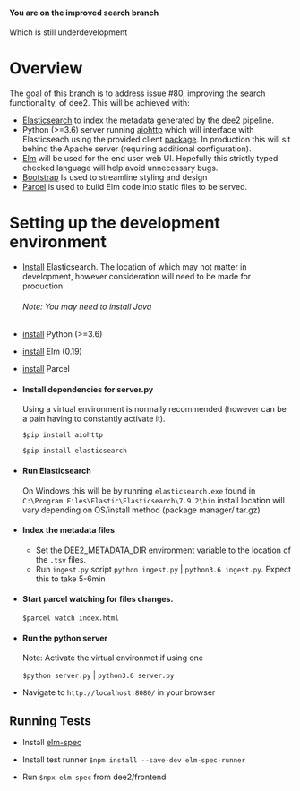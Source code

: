 #### You are on the improved search branch
Which is still underdevelopment

# Overview
The goal of this branch is to address issue #80, improving the search functionality, of dee2.
This will be achieved with:

 - [Elasticsearch](https://www.elastic.co/) to index the metadata generated by the dee2 pipeline.
 - Python (>=3.6) server running [aiohttp](https://docs.aiohttp.org/en/stable/) which will interface with Elasticseach
    using the provided client [package](https://elasticsearch-py.readthedocs.io/en/master/). In production
    this will sit behind the Apache server (requiring additional configuration).
 - [Elm](https://elm-lang.org/) will be used for the end user web UI. Hopefully this strictly typed checked
    language will help avoid unnecessary bugs.
 - [Bootstrap](https://getbootstrap.com/) Is used to streamline styling and design
 - [Parcel](https://parceljs.org/) is used to build Elm code into static files to be served.
     

# Setting up the development environment

- [Install](https://www.elastic.co/elasticsearch/?ultron=B-Stack-Trials-APJ-ANZ-Exact&gambit=Elasticsearch-install&blade=adwords-s&thor=install%20elasticsearch&gclid=CjwKCAjwoc_8BRAcEiwAzJevtU6L3dCJk-oDzUodHfZJwMW8L6nxFYBa9S6MR-LGmHewnPl4ds6oLRoCaLsQAvD_BwE) 
    Elasticsearch. The location of which may not matter in development, 
    however consideration will need to be made for production
    ###### Note: You may need to install Java
    
- [install](https://www.python.org/) Python (>=3.6)
- [install](https://elm-lang.org/) Elm (0.19)
- [install](https://parceljs.org/getting_started.html) Parcel

- #### Install dependencies for server.py
    Using a virtual environment is normally recommended 
    (however can be a pain having to constantly activate it).
    
    `$pip install aiohttp`
    
    `$pip install elasticsearch`
    
- #### Run Elasticsearch
    On Windows this will be by running `elasticsearch.exe` found in
    `C:\Program Files\Elastic\Elasticsearch\7.9.2\bin` install location
    will vary depending on OS/install method (package manager/ tar.gz)
    
- #### Index the metadata files
    - Set the DEE2_METADATA_DIR environment variable to the location of the 
        `.tsv` files.
    - Run `ingest.py` script
        `python ingest.py` | `python3.6 ingest.py`. Expect this to take 5-6min 

- #### Start parcel watching for files changes.
    `$parcel watch index.html`
    
- #### Run the python server
    Note: Activate the virtual environmet if using one
    
    `$python server.py` | `python3.6 server.py`

- Navigate to `http://localhost:8080/` in your browser

## Running Tests

 - Install [elm-spec](https://package.elm-lang.org/packages/brian-watkins/elm-spec/latest/) 
 
 - Install test runner `$npm install --save-dev elm-spec-runner
`
 - Run `$npx elm-spec` from dee2/frontend
